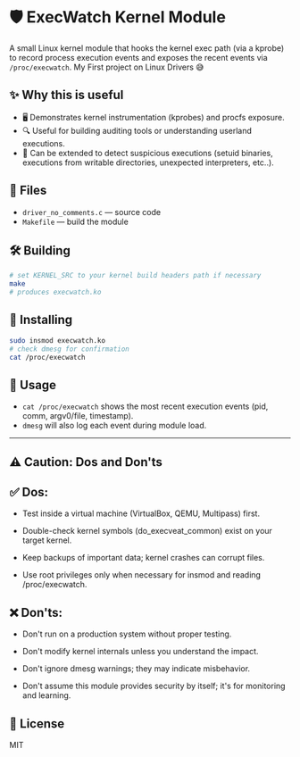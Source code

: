 # 🛡️ ExecWatch Kernel Module

A small Linux kernel module that hooks the kernel exec path (via a kprobe) to record process execution events and exposes the recent events via `/proc/execwatch`.
My First project on Linux Drivers 😅


## ✨ Why this is useful 

- 🖥️ Demonstrates kernel instrumentation (kprobes) and procfs exposure.
- 🔍 Useful for building auditing tools or understanding userland executions.
- 🚨 Can be extended to detect suspicious executions (setuid binaries, executions from writable directories, unexpected interpreters, etc..).


## 📂 Files

- `driver_no_comments.c` —  source code
- `Makefile` — build the module


## 🛠️ Building

```bash
# set KERNEL_SRC to your kernel build headers path if necessary
make
# produces execwatch.ko
````

## 🚀 Installing

```bash
sudo insmod execwatch.ko
# check dmesg for confirmation
cat /proc/execwatch
```

## 👀 Usage

* `cat /proc/execwatch` shows the most recent execution events (pid, comm, argv0/file, timestamp).
* `dmesg` will also log each event during module load.

---------------------------------------------------------------------------------------------

## ⚠️ Caution: Dos and Don'ts

##  ✅ Dos:

- Test inside a virtual machine (VirtualBox, QEMU, Multipass) first.

- Double-check kernel symbols (do_execveat_common) exist on your target kernel.

- Keep backups of important data; kernel crashes can corrupt files.

- Use root privileges only when necessary for insmod and reading /proc/execwatch.

## ❌ Don'ts:

- Don't run on a production system without proper testing.

- Don't modify kernel internals unless you understand the impact.

- Don't ignore dmesg warnings; they may indicate misbehavior.

- Don't assume this module provides security by itself; it's for monitoring and learning.


## 📜 License

MIT

